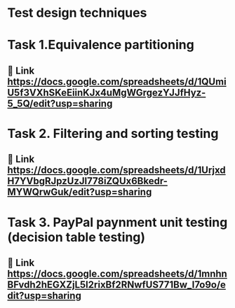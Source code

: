 # Test design techniques
# Task 1.Equivalence partitioning
## 🔗 Link https://docs.google.com/spreadsheets/d/1QUmiU5f3VXhSKeEiinKJx4uMgWGrgezYJJfHyz-5_5Q/edit?usp=sharing
# Task 2. Filtering and sorting testing
## 🔗 Link https://docs.google.com/spreadsheets/d/1UrjxdH7YVbgRJpzUzJl778iZQUx6Bkedr-MYWQrwGuk/edit?usp=sharing
# Task 3. PayPal paynment unit testing (decision table testing)
## 🔗 Link https://docs.google.com/spreadsheets/d/1mnhnBFvdh2hEGXZjL5l2rixBf2RNwfUS771Bw_I7o9o/edit?usp=sharing
